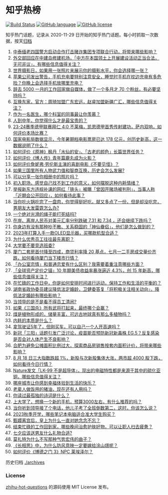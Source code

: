 # 知乎热榜
[![Build Status](https://github.com/ToWeLong/zhihu-hot-questions/workflows/CI/badge.svg)](https://github.com/ToWeLong/zhihu-hot-questions/actions)
[![GitHub language](https://img.shields.io/badge/language-golang-orange.svg)](https://golang.org/)
[![GitHub license](https://img.shields.io/github/license/ToWeLong/zhihu-hot-questions)](https://github.com/ToWeLong/zhihu-hot-questions/blob/main/LICENSE)

知乎热门话题，记录从 2020-11-29 日开始的知乎热门话题。每小时抓取一次数据，按天[归档](./archives)

<!-- BEGIN -->

1. [中泰缅老四国警方启动合作打击赌诈集团专项联合行动，将带来哪些影响？](https://www.zhihu.com/question/618023908)
1. [外交部回应在中建岛修建机场，「中方在本国领土上开展建设活动正当合法，无可非议」，有哪些信息值得关注？](https://www.zhihu.com/question/617950549)
1. [世界摄影日，如果用一张照片来展示你的摄影水平，你会选择哪一张？](https://www.zhihu.com/question/616060188)
1. [苹果公司发出警告，手机充电要特别注意安全，睡觉时手机在枕边充电有多危险？你晚上会选择手机放哪里充电？](https://www.zhihu.com/question/618088537)
1. [辞去 5000 一月的工作回家做自媒体，做了一个多月才 70 个粉丝，有必要坚持吗？](https://www.zhihu.com/question/616762684)
1. [互换东家，官方：周琦加盟广东宏远，赵睿加盟新疆广汇，哪些信息值得关注？](https://www.zhihu.com/question/618060228)
1. [作为一名医生，哪个科室的同事最让你羡慕？](https://www.zhihu.com/question/617803170)
1. [人到中年，你觉得什么才是最宝贵的？](https://www.zhihu.com/question/609203007)
1. [23-24赛季德甲联赛拜仁 4:0 不莱梅，凯恩德甲首秀传射建功，萨内双响，如何评价本场比赛？](https://www.zhihu.com/question/618077709)
1. [国家电影局数据显示，今年暑期档电影票房已达 178 亿元，创历史新高，这一数据说明了什么？](https://www.zhihu.com/question/617905439)
1. [如何评价《原神》枫丹「水仙的安」、「古老的颜色」长篇世界任务？](https://www.zhihu.com/question/617590973)
1. [如何评价《博人传》青年篇鹿丸成为火影？](https://www.zhihu.com/question/617711852)
1. [如何评价詹妮弗·劳伦斯主演的喜剧电影《不要见怪》？](https://www.zhihu.com/question/616578872)
1. [如果三国里所有人物武力值和智商互换，历史会怎么发展?](https://www.zhihu.com/question/617829117)
1. [可以分享一张你相册中的照片吗？](https://www.zhihu.com/question/617746009)
1. [初入职场，感觉自己找不到工作的意义，如何摆脱这种内耗情绪？](https://www.zhihu.com/question/612078736)
1. [举报新东方违规补课的网红「铁头」被曝「曾因开赌场被判刑」，当事人称「近期会公开回应」，如何看待此事？](https://www.zhihu.com/question/617942030)
1. [当你吃火锅吃完了一盘肉，你觉得挺好吃，就又多点了一份，但是却没吃完，男朋友大发雷霆怎么办?](https://www.zhihu.com/question/617629539)
1. [一个绝对光滑的绳子能打死结吗?](https://www.zhihu.com/question/617493691)
1. [在岸、离岸人民币对美元汇率分别跌破 7.31 和 7.34 ，还会继续下跌吗？](https://www.zhihu.com/question/617732981)
1. [你身边有没有那种吵不散、关系稳固的「神仙眷侣」，他们是怎么做到的？](https://www.zhihu.com/question/614081960)
1. [2023年打算入手一款OLED显示器，买哪款机型合适？](https://www.zhihu.com/question/616414798)
1. [为什么优秀员工往往最先离职？](https://www.zhihu.com/question/385026167)
1. [大学要不要竞选班委?](https://www.zhihu.com/question/617831972)
1. [厦门二套房首付降至四成，商贷利率降 20 基点，七月一二手房成交量价齐跌，如何看待厦门当下楼市行情？](https://www.zhihu.com/question/618092499)
1. [「办公室恋情」和普通恋爱有什么区别？我需要着重注意哪些方面？](https://www.zhihu.com/question/614078428)
1. [「全球资产定价之锚」10 年期美债收益率暴涨逼近 4.3%，创 15 年新高，哪些信息值得关注？](https://www.zhihu.com/question/617745939)
1. [在忙碌的工作日中，你是如何安排时间进行运动，保持工作和生活的平衡的？](https://www.zhihu.com/question/617520589)
1. [湖南省政协委员建议降低法定婚龄，卫健委答复「将积极关注相关动向」，降低法定婚龄有哪些影响？](https://www.zhihu.com/question/618088113)
1. [当领导的是不是看不得员工清闲?](https://www.zhihu.com/question/607604488)
1. [如果《三国杀》所有武将打起来，最终哪个会赢？](https://www.zhihu.com/question/614584664)
1. [煤是植物形成的，储量丰富，可远古地球真有那么多植物吗？](https://www.zhihu.com/question/617507696)
1. [内耗的本质是什么？](https://www.zhihu.com/question/592822613)
1. [拿驾驶证5年了，但刚买车，可以自己一个人开高速吗？](https://www.zhihu.com/question/613071050)
1. [新冠「三阳」话题引发广泛讨论，疫苗能否预防新冠新毒株 EG.5？反复感染是否会对人体产生不良影响？](https://www.zhihu.com/question/617765496)
1. [合肥为避免公摊面积比例过大，探索商品房销售按套内面积计价，将带来哪些影响？](https://www.zhihu.com/question/614578462)
1. [8 月 18 日三大指数跌超 1%，新股与次新股集体大涨，两市超 4000 股下跌，如何看待今日行情？](https://www.zhihu.com/question/617909159)
1. [Nature发文「LK-99 不是超导体」，现出的电磁特性都是来源于其中的硫化亚铜，哪些信息值得关注？](https://www.zhihu.com/question/617749848)
1. [哪座城市让你感到幸福体验到生活的快乐？](https://www.zhihu.com/question/616105288)
1. [老辈人做饭用的猪油，现在还有人用吗？](https://www.zhihu.com/question/617386096)
1. [你读过最孤独的诗词是什么？](https://www.zhihu.com/question/617920706)
1. [上大学了，想换一个新的手机，预算3000左右，有什么推荐的吗？](https://www.zhihu.com/question/617834912)
1. [当你听到领导接了个电话，他儿子考了全班倒数第二，这时，你该怎么说？](https://www.zhihu.com/question/617182563)
1. [2023秋季开学，哪些笔记本电脑适合准大学生购买？](https://www.zhihu.com/question/616021834)
1. [甄嬛离宫后，皇上为什么一直对她念念不忘？](https://www.zhihu.com/question/607796558)
1. [结束忙碌的工作回到家，哪些晚间治愈护肤好物，可以让职人扫去疲惫？](https://www.zhihu.com/question/617215499)
1. [七夕应该送男友什么礼物合适?](https://www.zhihu.com/question/616998410)
1. [莫扎特为什么不写那种气势宏伟的曲子？](https://www.zhihu.com/question/617575710)
1. [《长相思》中，为什么防风意映一定要嫁给涂山璟呢？](https://www.zhihu.com/question/617732752)
1. [如何评价《博德之门 3》NPC 莱埃泽尔？](https://www.zhihu.com/question/616053831)

<!-- END -->

历史归档 [./archives](./archives)


### License
[zhihu-hot-questions](https://github.com/towelong/zhihu-hot-questions) 的源码使用 MIT License 发布。